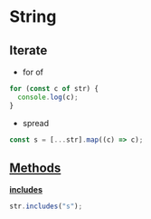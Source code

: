 # String

## Iterate

- for of

```js
for (const c of str) {
  console.log(c);
}
```

- spread

```js
const s = [...str].map((c) => c);
```

## [Methods](https://developer.mozilla.org/en-US/docs/Web/JavaScript/Reference/Global_Objects/String)

**[includes](https://developer.mozilla.org/en-US/docs/Web/JavaScript/Reference/Global_Objects/String/includes)**

```js
str.includes("s");
```
